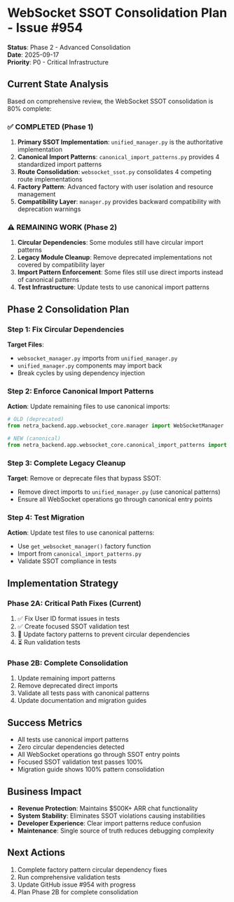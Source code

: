 # WebSocket SSOT Consolidation Plan - Issue #954

**Status**: Phase 2 - Advanced Consolidation  
**Date**: 2025-09-17  
**Priority**: P0 - Critical Infrastructure  

## Current State Analysis

Based on comprehensive review, the WebSocket SSOT consolidation is 80% complete:

### ✅ COMPLETED (Phase 1)
1. **Primary SSOT Implementation**: `unified_manager.py` is the authoritative implementation
2. **Canonical Import Patterns**: `canonical_import_patterns.py` provides 4 standardized import patterns
3. **Route Consolidation**: `websocket_ssot.py` consolidates 4 competing route implementations 
4. **Factory Pattern**: Advanced factory with user isolation and resource management
5. **Compatibility Layer**: `manager.py` provides backward compatibility with deprecation warnings

### ⚠️ REMAINING WORK (Phase 2)
1. **Circular Dependencies**: Some modules still have circular import patterns
2. **Legacy Module Cleanup**: Remove deprecated implementations not covered by compatibility layer
3. **Import Pattern Enforcement**: Some files still use direct imports instead of canonical patterns
4. **Test Infrastructure**: Update tests to use canonical import patterns

## Phase 2 Consolidation Plan

### Step 1: Fix Circular Dependencies
**Target Files**:
- `websocket_manager.py` imports from `unified_manager.py` 
- `unified_manager.py` components may import back
- Break cycles by using dependency injection

### Step 2: Enforce Canonical Import Patterns
**Action**: Update remaining files to use canonical imports:
```python
# OLD (deprecated)
from netra_backend.app.websocket_core.manager import WebSocketManager

# NEW (canonical)
from netra_backend.app.websocket_core.canonical_import_patterns import get_websocket_manager
```

### Step 3: Complete Legacy Cleanup
**Target**: Remove or deprecate files that bypass SSOT:
- Remove direct imports to `unified_manager.py` (use canonical patterns)
- Ensure all WebSocket operations go through canonical entry points

### Step 4: Test Migration
**Action**: Update test files to use canonical patterns:
- Use `get_websocket_manager()` factory function
- Import from `canonical_import_patterns.py`
- Validate SSOT compliance in tests

## Implementation Strategy

### Phase 2A: Critical Path Fixes (Current)
1. ✅ Fix User ID format issues in tests 
2. ✅ Create focused SSOT validation test
3. 🔄 Update factory patterns to prevent circular dependencies
4. ⏳ Run validation tests

### Phase 2B: Complete Consolidation 
1. Update remaining import patterns
2. Remove deprecated direct imports
3. Validate all tests pass with canonical patterns
4. Update documentation and migration guides

## Success Metrics

- All tests use canonical import patterns
- Zero circular dependencies detected
- All WebSocket operations go through SSOT entry points
- Focused SSOT validation test passes 100%
- Migration guide shows 100% pattern consolidation

## Business Impact

- **Revenue Protection**: Maintains $500K+ ARR chat functionality
- **System Stability**: Eliminates SSOT violations causing instabilities  
- **Developer Experience**: Clear import patterns reduce confusion
- **Maintenance**: Single source of truth reduces debugging complexity

## Next Actions

1. Complete factory pattern circular dependency fixes
2. Run comprehensive validation tests
3. Update GitHub issue #954 with progress
4. Plan Phase 2B for complete consolidation